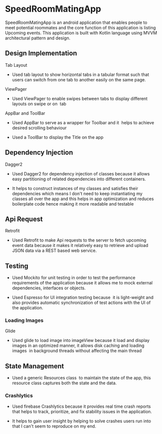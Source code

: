 # SpeedRoomMatingApp

SpeedRoomMatingApp is an android application that enables people to meet potential roommates and the core function of this application is listing Upcoming events. This application is built with Kotlin language using MVVM architectural pattern and design.


## Design Implementation

Tab Layout

-   Used tab layout to show horizontal tabs in a tabular format such that users can switch from one tab to another easily on the same page.

ViewPager

-   Used ViewPager to enable swipes between tabs to display different layouts on swipe or on  tab

AppBar and ToolBar

-   Used AppBar to serve as a wrapper for Toolbar and it  helps to achieve desired scrolling behaviour

-   Used a ToolBar to display the Title on the app



## Dependency Injection

Dagger2

-   Used Dagger2 for dependency injection of classes because it allows easy partitioning of related dependencies into different containers.

-   It helps to construct instances of my classes and satisfies their dependencies which means I don't need to keep instantiating my classes all over the app and this helps in app optimization and reduces boilerplate code hence making it more readable and testable




## Api Request

Retrofit

-   Used Retrofit to make Api requests to the server to fetch upcoming event data because it makes it relatively easy to retrieve and upload JSON data via a REST based web service.




## Testing

-   Used Mockito for unit testing in order to test the performance requirements of the application because it allows me to mock external dependencies, interfaces or objects.

-   Used Espresso for UI integration testing because  it is light-weight and also provides automatic synchronization of test actions with the UI of the application.





### Loading Images

Glide

-   Used glide to load image into imageView because it load and display images in an optimized manner, it allows disk caching and loading images  in background threads without affecting the main thread

## State Management

-   Used a generic Resources class  to maintain the state of the app, this resource class captures both the state and the data.




### Crashlytics

-   Used firebase Crashlytics because it provides real time crash reports  that helps to track, prioritize, and fix stability issues in the application.

-   It helps to gain user insight by helping to solve crashes users run into that I can't seem to reproduce on my end.
